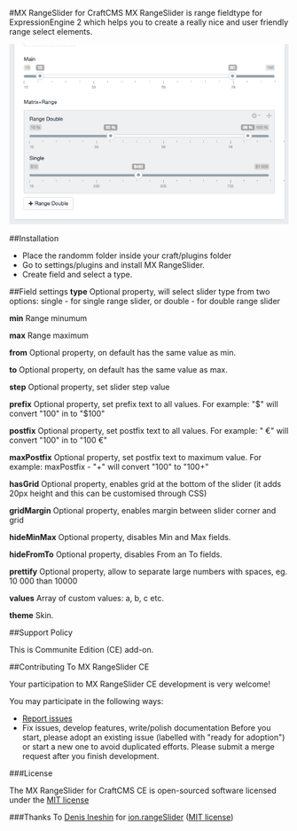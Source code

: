 
#MX RangeSlider for CraftCMS
MX RangeSlider is range fieldtype for ExpressionEngine 2 which helps you to create a really nice and user friendly range select elements.

![MX RangeSlider](images/mx-rangeslider-craftcms.png)

##Installation

* Place the randomm folder inside your craft/plugins folder
* Go to settings/plugins and install MX RangeSlider.
* Create field and select a type.

##Field settings
**type**	Optional property, will select slider type from two options: single - for single range slider, or double - for double range slider

**min**	Range minumum

**max**	Range maximum

**from**	Optional property, on default has the same value as min.

**to**	Optional property, on default has the same value as max.

**step**	Optional property, set slider step value

**prefix**	Optional property, set prefix text to all values. For example: "$" will convert "100" in to "$100"

**postfix**	Optional property, set postfix text to all values. For example: " €" will convert "100" in to "100 €"

**maxPostfix**	Optional property, set postfix text to maximum value. For example: maxPostfix - "+" will convert "100" to "100+"

**hasGrid**	Optional property, enables grid at the bottom of the slider (it adds 20px height and this can be customised through CSS)

**gridMargin**	Optional property, enables margin between slider corner and grid

**hideMinMax**	Optional property, disables Min and Max fields.

**hideFromTo**	Optional property, disables From an To fields.

**prettify**	Optional property, allow to separate large numbers with spaces, eg. 10 000 than 10000

**values**	Array of custom values: a, b, c etc.

**theme**  Skin.

##Support Policy

This is Communite Edition (CE) add-on.

##Contributing To MX RangeSlider CE

Your participation to MX RangeSlider CE development is very welcome!

You may participate in the following ways:

* [Report issues](https://github.com/MaxLazar/mx-rangeslider-craftcms/issues)
* Fix issues, develop features, write/polish documentation
Before you start, please adopt an existing issue (labelled with "ready for adoption") or start a new one to avoid duplicated efforts.
Please submit a merge request after you finish development.

###License

The MX RangeSlider for CraftCMS CE is open-sourced software licensed under the [MIT license](http://opensource.org/licenses/MIT)

###Thanks To
[Denis Ineshin](https://github.com/IonDen) for [ion.rangeSlider](https://github.com/IonDen/ion.rangeSlider) ([MIT license](http://opensource.org/licenses/MIT))